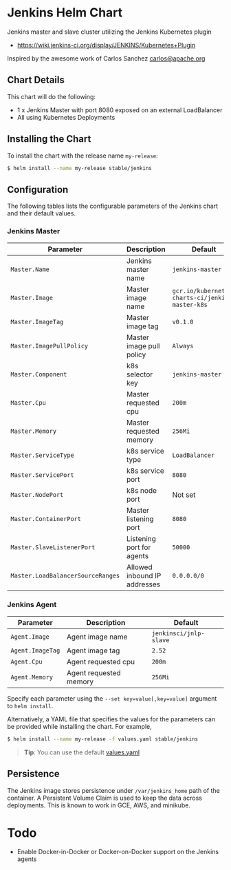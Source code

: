 # Jenkins Helm Chart

Jenkins master and slave cluster utilizing the Jenkins Kubernetes plugin

* https://wiki.jenkins-ci.org/display/JENKINS/Kubernetes+Plugin

Inspired by the awesome work of Carlos Sanchez <carlos@apache.org>

## Chart Details
This chart will do the following:

* 1 x Jenkins Master with port 8080 exposed on an external LoadBalancer
* All using Kubernetes Deployments

## Installing the Chart

To install the chart with the release name `my-release`:

```bash
$ helm install --name my-release stable/jenkins
```

## Configuration

The following tables lists the configurable parameters of the Jenkins chart and their default values.

### Jenkins Master


| Parameter                  | Description                        | Default                                                    |
| -----------------------    | ---------------------------------- | ---------------------------------------------------------- |
| `Master.Name`              | Jenkins master name                | `jenkins-master`                                           |
| `Master.Image`             | Master image name                  | `gcr.io/kubernetes-charts-ci/jenkins-master-k8s`           |
| `Master.ImageTag`          | Master image tag                   | `v0.1.0`                                                   |
| `Master.ImagePullPolicy`   | Master image pull policy           | `Always`                                                   |
| `Master.Component`         | k8s selector key                   | `jenkins-master`                                           |
| `Master.Cpu`               | Master requested cpu               | `200m`                                                     |
| `Master.Memory`            | Master requested memory            | `256Mi`                                                    |
| `Master.ServiceType`       | k8s service type                   | `LoadBalancer`                                             |
| `Master.ServicePort`       | k8s service port                   | `8080`                                                     |
| `Master.NodePort`          | k8s node port                      | Not set                                                    |
| `Master.ContainerPort`     | Master listening port              | `8080`                                                     |
| `Master.SlaveListenerPort` | Listening port for agents          | `50000`                                                    |
| `Master.LoadBalancerSourceRanges` | Allowed inbound IP addresses       | `0.0.0.0/0`                                                |

### Jenkins Agent

| Parameter               | Description                        | Default                                                    |
| ----------------------- | ---------------------------------- | ---------------------------------------------------------- |
| `Agent.Image`           | Agent image name                   | `jenkinsci/jnlp-slave`                                     |
| `Agent.ImageTag`        | Agent image tag                    | `2.52`                                                     |
| `Agent.Cpu`             | Agent requested cpu                | `200m`                                                     |
| `Agent.Memory`          | Agent requested memory             | `256Mi`                                                    |

Specify each parameter using the `--set key=value[,key=value]` argument to `helm install`.

Alternatively, a YAML file that specifies the values for the parameters can be provided while installing the chart. For example,

```bash
$ helm install --name my-release -f values.yaml stable/jenkins
```

> **Tip**: You can use the default [values.yaml](values.yaml)

## Persistence

The Jenkins image stores persistence under `/var/jenkins_home` path of the container. A Persistent Volume
Claim is used to keep the data across deployments. This is known to work in GCE, AWS, and minikube.

# Todo
* Enable Docker-in-Docker or Docker-on-Docker support on the Jenkins agents
